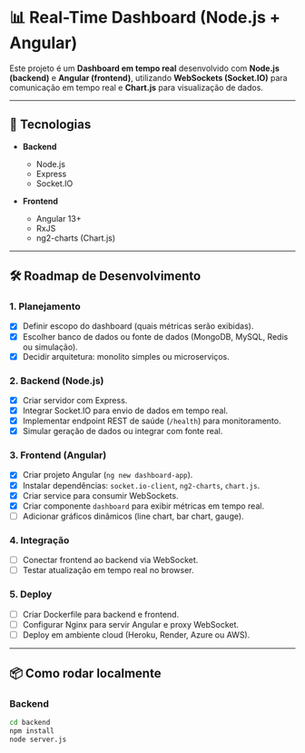 # 📊 Real-Time Dashboard (Node.js + Angular)

Este projeto é um **Dashboard em tempo real** desenvolvido com **Node.js (backend)** e **Angular (frontend)**, utilizando **WebSockets (Socket.IO)** para comunicação em tempo real e **Chart.js** para visualização de dados.

---

## 🚀 Tecnologias

- **Backend**
  - Node.js
  - Express
  - Socket.IO

- **Frontend**
  - Angular 13+
  - RxJS
  - ng2-charts (Chart.js)

---

## 🛠️ Roadmap de Desenvolvimento

### 1. Planejamento
- [X] Definir escopo do dashboard (quais métricas serão exibidas).
- [X] Escolher banco de dados ou fonte de dados (MongoDB, MySQL, Redis ou simulação).
- [X] Decidir arquitetura: monolito simples ou microserviços.

### 2. Backend (Node.js)
- [X] Criar servidor com Express.
- [X] Integrar Socket.IO para envio de dados em tempo real.
- [X] Implementar endpoint REST de saúde (`/health`) para monitoramento.
- [X] Simular geração de dados ou integrar com fonte real.

### 3. Frontend (Angular)
- [X] Criar projeto Angular (`ng new dashboard-app`).
- [X] Instalar dependências: `socket.io-client`, `ng2-charts`, `chart.js`.
- [X] Criar service para consumir WebSockets.
- [X] Criar componente `dashboard` para exibir métricas em tempo real.
- [ ] Adicionar gráficos dinâmicos (line chart, bar chart, gauge).

### 4. Integração
- [ ] Conectar frontend ao backend via WebSocket.
- [ ] Testar atualização em tempo real no browser.

### 5. Deploy
- [ ] Criar Dockerfile para backend e frontend.
- [ ] Configurar Nginx para servir Angular e proxy WebSocket.
- [ ] Deploy em ambiente cloud (Heroku, Render, Azure ou AWS).

---

## 📦 Como rodar localmente

### Backend
```bash
cd backend
npm install
node server.js